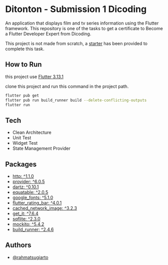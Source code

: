 
# Ditonton - Submission 1 Dicoding

An application that displays film and tv series information using the Flutter framework. This repository is one of the tasks to get a certificate to Become a Flutter Developer Expert from Dicoding.

This project is not made from scratch, a [starter](https://github.com/dicodingacademy/a199-flutter-expert-project.git) has been provided to complete this task.


## How to Run

this project use [Flutter 3.13.1](https://flutter.dev/)

clone this project and run this command in the project path.

```bash
flutter pub get
flutter pub run build_runner build --delete-conflicting-outputs
flutter run
```


## Tech

- Clean Architecture 
- Unit Test
- Widget Test
- State Management Provider
## Packages

- [http: ^1.1.0](https://pub.dev/packages/http)
- [provider: ^6.0.5](https://pub.dev/packages/provider)
- [dartz: ^0.10.1](https://pub.dev/packages/dartz)
- [equatable: ^2.0.5](https://pub.dev/packages/equatable)
- [google_fonts: ^5.1.0](https://pub.dev/packages/google_fonts)
- [flutter_rating_bar: ^4.0.1](https://pub.dev/packages/flutter_rating_bar)
- [cached_network_image: ^3.2.3](https://pub.dev/packages/cached_network_image)
- [get_it: ^7.6.4](https://pub.dev/packages/get_it)
- [sqflite: ^2.3.0](https://pub.dev/packages/sqflite)
- [mockito: ^5.4.2](https://pub.dev/packages/mockito)
- [build_runner: ^2.4.6](https://pub.dev/packages/build_runner)


## Authors

- [@rahmatsugiarto](https://github.com/rahmatsugiarto)

